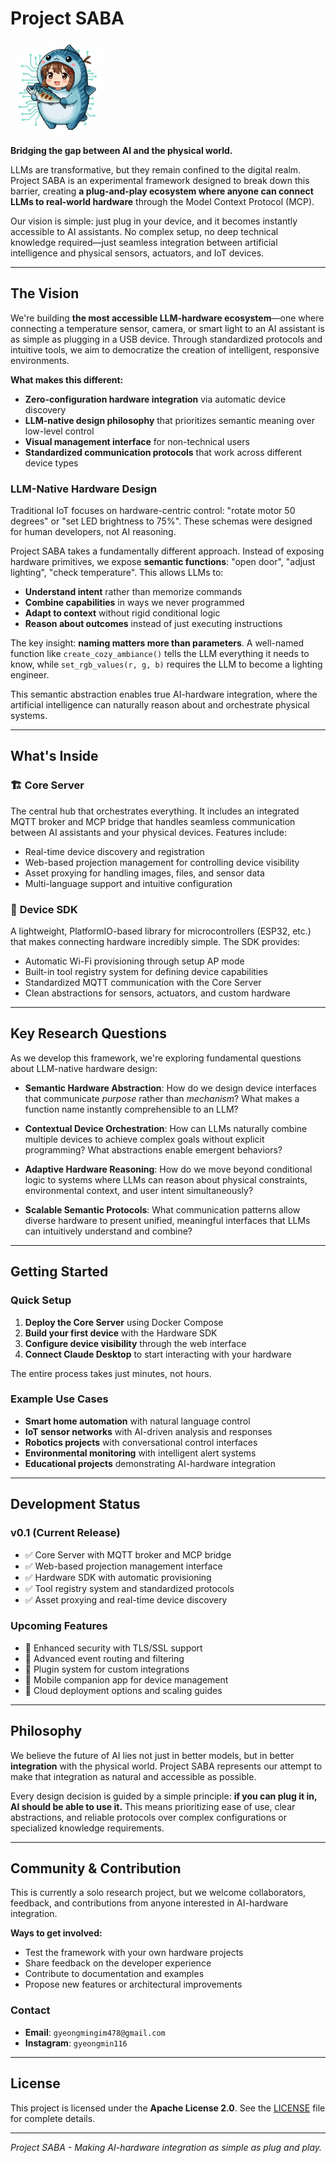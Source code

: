 # Project SABA

<img src="https://github.com/kawaiiTaiga/project_SABA/blob/main/sabachan.png" alt="Project Saba Mascot" width="150">

**Bridging the gap between AI and the physical world.**

LLMs are transformative, but they remain confined to the digital realm. Project SABA is an experimental framework designed to break down this barrier, creating **a plug-and-play ecosystem where anyone can connect LLMs to real-world hardware** through the Model Context Protocol (MCP).

Our vision is simple: just plug in your device, and it becomes instantly accessible to AI assistants. No complex setup, no deep technical knowledge required—just seamless integration between artificial intelligence and physical sensors, actuators, and IoT devices.

---

## The Vision

We're building **the most accessible LLM-hardware ecosystem**—one where connecting a temperature sensor, camera, or smart light to an AI assistant is as simple as plugging in a USB device. Through standardized protocols and intuitive tools, we aim to democratize the creation of intelligent, responsive environments.

**What makes this different:**
- **Zero-configuration hardware integration** via automatic device discovery
- **LLM-native design philosophy** that prioritizes semantic meaning over low-level control  
- **Visual management interface** for non-technical users
- **Standardized communication protocols** that work across different device types

### LLM-Native Hardware Design

Traditional IoT focuses on hardware-centric control: "rotate motor 50 degrees" or "set LED brightness to 75%". These schemas were designed for human developers, not AI reasoning.

Project SABA takes a fundamentally different approach. Instead of exposing hardware primitives, we expose **semantic functions**: "open door", "adjust lighting", "check temperature". This allows LLMs to:

- **Understand intent** rather than memorize commands
- **Combine capabilities** in ways we never programmed
- **Adapt to context** without rigid conditional logic
- **Reason about outcomes** instead of just executing instructions

The key insight: **naming matters more than parameters**. A well-named function like `create_cozy_ambiance()` tells the LLM everything it needs to know, while `set_rgb_values(r, g, b)` requires the LLM to become a lighting engineer.

This semantic abstraction enables true AI-hardware integration, where the artificial intelligence can naturally reason about and orchestrate physical systems.

---

## What's Inside

### 🏗️ **Core Server**
The central hub that orchestrates everything. It includes an integrated MQTT broker and MCP bridge that handles seamless communication between AI assistants and your physical devices. Features include:

- Real-time device discovery and registration
- Web-based projection management for controlling device visibility
- Asset proxying for handling images, files, and sensor data
- Multi-language support and intuitive configuration


### 🔧 **Device SDK**
A lightweight, PlatformIO-based library for microcontrollers (ESP32, etc.) that makes connecting hardware incredibly simple. The SDK provides:

- Automatic Wi-Fi provisioning through setup AP mode
- Built-in tool registry system for defining device capabilities
- Standardized MQTT communication with the Core Server
- Clean abstractions for sensors, actuators, and custom hardware


---

## Key Research Questions

As we develop this framework, we're exploring fundamental questions about LLM-native hardware design:

- **Semantic Hardware Abstraction**: How do we design device interfaces that communicate *purpose* rather than *mechanism*? What makes a function name instantly comprehensible to an LLM?

- **Contextual Device Orchestration**: How can LLMs naturally combine multiple devices to achieve complex goals without explicit programming? What abstractions enable emergent behaviors?

- **Adaptive Hardware Reasoning**: How do we move beyond conditional logic to systems where LLMs can reason about physical constraints, environmental context, and user intent simultaneously?

- **Scalable Semantic Protocols**: What communication patterns allow diverse hardware to present unified, meaningful interfaces that LLMs can intuitively understand and combine?

---

## Getting Started

### Quick Setup
1. **Deploy the Core Server** using Docker Compose
2. **Build your first device** with the Hardware SDK
3. **Configure device visibility** through the web interface
4. **Connect Claude Desktop** to start interacting with your hardware

The entire process takes just minutes, not hours.

### Example Use Cases
- **Smart home automation** with natural language control
- **IoT sensor networks** with AI-driven analysis and responses  
- **Robotics projects** with conversational control interfaces
- **Environmental monitoring** with intelligent alert systems
- **Educational projects** demonstrating AI-hardware integration

---

## Development Status

### **v0.1** (Current Release)
- ✅ Core Server with MQTT broker and MCP bridge
- ✅ Web-based projection management interface
- ✅ Hardware SDK with automatic provisioning
- ✅ Tool registry system and standardized protocols
- ✅ Asset proxying and real-time device discovery

### **Upcoming Features**
- 🔄 Enhanced security with TLS/SSL support
- 🔄 Advanced event routing and filtering
- 🔄 Plugin system for custom integrations
- 🔄 Mobile companion app for device management
- 🔄 Cloud deployment options and scaling guides

---

## Philosophy

We believe the future of AI lies not just in better models, but in better **integration** with the physical world. Project SABA represents our attempt to make that integration as natural and accessible as possible.

Every design decision is guided by a simple principle: **if you can plug it in, AI should be able to use it.** This means prioritizing ease of use, clear abstractions, and reliable protocols over complex configurations or specialized knowledge requirements.

---

## Community & Contribution

This is currently a solo research project, but we welcome collaborators, feedback, and contributions from anyone interested in AI-hardware integration.

**Ways to get involved:**
- Test the framework with your own hardware projects
- Share feedback on the developer experience
- Contribute to documentation and examples
- Propose new features or architectural improvements

### Contact
- **Email**: `gyeongmingim478@gmail.com`
- **Instagram**: `gyeongmin116`

---

## License

This project is licensed under the **Apache License 2.0**. See the [LICENSE](./LICENSE) file for complete details.

---

*Project SABA - Making AI-hardware integration as simple as plug and play.*


